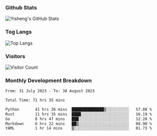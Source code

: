 ### Github Stats
![Yisheng's GitHub Stats](https://github-readme-stats-9qabuvhk1-gongyisheng.vercel.app/api?username=gongyisheng&count_private=true&show_icons=true)
### Tog Langs
![Top Langs](https://github-readme-stats-9qabuvhk1-gongyisheng.vercel.app/api/top-langs/?username=gongyisheng&layout=compact)
### Visitors
![Visitor Count](https://profile-counter.glitch.me/gongyisheng/count.svg)
### Monthly Development Breakdown
<!--START_SECTION:waka-->

```txt
From: 31 July 2023 - To: 30 August 2023

Total Time: 71 hrs 35 mins

Python       41 hrs 26 mins  ██████████████▒░░░░░░░░░░   57.88 %
Rust         11 hrs 35 mins  ████░░░░░░░░░░░░░░░░░░░░░   16.19 %
Go           8 hrs 47 mins   ███░░░░░░░░░░░░░░░░░░░░░░   12.28 %
Markdown     6 hrs 22 mins   ██▒░░░░░░░░░░░░░░░░░░░░░░   08.90 %
YAML         1 hr 14 mins    ▒░░░░░░░░░░░░░░░░░░░░░░░░   01.73 %
```

<!--END_SECTION:waka-->
